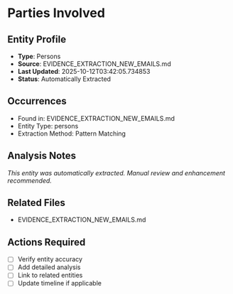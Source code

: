 # Parties Involved

## Entity Profile
- **Type**: Persons
- **Source**: EVIDENCE_EXTRACTION_NEW_EMAILS.md
- **Last Updated**: 2025-10-12T03:42:05.734853
- **Status**: Automatically Extracted

## Occurrences
- Found in: EVIDENCE_EXTRACTION_NEW_EMAILS.md
- Entity Type: persons
- Extraction Method: Pattern Matching

## Analysis Notes
*This entity was automatically extracted. Manual review and enhancement recommended.*

## Related Files
- EVIDENCE_EXTRACTION_NEW_EMAILS.md

## Actions Required
- [ ] Verify entity accuracy
- [ ] Add detailed analysis
- [ ] Link to related entities
- [ ] Update timeline if applicable
